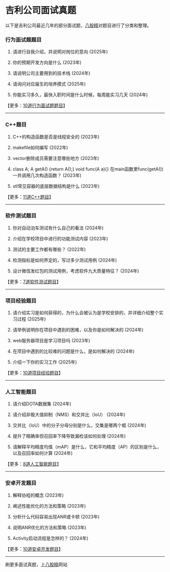 # 吉利公司面试真题

以下是吉利公司最近几年的部分面试题，[八股精](https://www.bagujing.com)对题目进行了分类和整理。

### 行为面试题题目

1. 请进行自我介绍，并说明对岗位的意向 (2025年) 

2. 你的预期开发方向是什么 (2023年) 

3. 请说明公司主要用到的技术栈 (2024年) 

4. 请询问对应届生的培养模式 (2025年) 

5. 你能实习多久，最快入职时间是什么时候，每周能实习几天 (2024年) 

【更多：[10道行为面试题题目](https://www.bagujing.com/companies)】


---

### C++题目

1. C++的构造函数是否是线程安全的 (2023年) 

2. makefile如何编写 (2022年) 

3. vector删除成员需要注意哪些地方 (2023年) 

4. class A; A getA() {return A();} void func(A a){} 在main函数里func(getA())一共调用几次构造函数？ (2023年) 

5. stl常见容器的底层数据结构是什么 (2023年) 

【更多：[11道C++题目](https://www.bagujing.com/companies)】


---

### 软件测试题目

1. 你对自动泊车测试有什么自己的看法 (2024年) 

2. 介绍在学校项目中进行的功能测试内容 (2023年) 

3. 测试的主要工作都有哪些？ (2022年) 

4. 检测指标是如何界定的，写过多少测试用例 (2024年) 

5. 设计微信发红包的测试用例，考虑软件九大质量特征？ (2024年) 

【更多：[7道软件测试题目](https://www.bagujing.com/companies)】


---

### 项目经验题目

1. 请介绍实习是如何获得的，为什么会被认为是学校安排的，并详细介绍整个实习过程 (2025年) 

2. 请举例说明你在项目中遇到的困难，以及你是如何解决的 (2024年) 

3. web服务器项目是学习项目吗 (2023年) 

4. 在项目中遇到的比较难的问题是什么，是如何解决的 (2024年) 

5. 介绍一下你的实习工作 (2025年) 

【更多：[10道项目经验题目](https://www.bagujing.com/companies)】


---

### 人工智能题目

1. 请介绍DOTA数据集 (2024年) 

2. 请介绍非极大值抑制（NMS）和交并比（IoU） (2024年) 

3. 交并比（IoU）中的分子分母分别是什么，交集是哪两个框 (2024年) 

4. 提升了精确率但召回率下降导致漏检该如何处理 (2024年) 

5. 请解释平均精度均值（mAP）是什么，它和平均精度（AP）的区别是什么，以及召回率如何计算 (2024年) 

【更多：[8道人工智能题目](https://www.bagujing.com/companies)】


---

### 安卓开发题目

1. 解释协程的概念 (2023年) 

2. 阐述性能优化的方法和策略 (2023年) 

3. 分析什么代码容易出现ANR或卡顿 (2023年) 

4. 说明ANR优化的方法和策略 (2023年) 

5. Activity启动流程是怎样的？ (2024年) 

【更多：[10道安卓开发题目](https://www.bagujing.com/companies)】


---

刷更多面试真题，上[八股精](https://www.bagujing.com)网站
